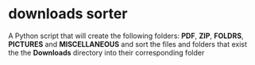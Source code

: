 # downloads sorter 
A Python script that will create the following folders: **PDF**, **ZIP**, **FOLDRS**, **PICTURES** and **MISCELLANEOUS** and sort the files and folders that exist the the **Downloads** directory into their corresponding folder
